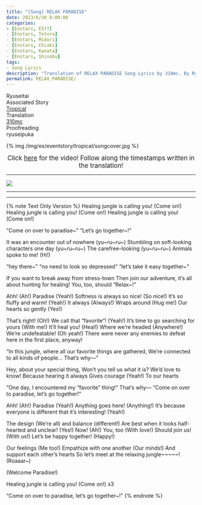 ```yaml
---
title: "[Song] RELAX PARADISE"
date: 2023/6/30 8:00:00
categories:
- [Enstars, ES!!]
- [Enstars, Tetora]
- [Enstars, Midori]
- [Enstars, Chiaki]
- [Enstars, Kanata]
- [Enstars, Shinobu]
tags:
- Song Lyrics
description: "Translation of RELAX PARADISE Song Lyrics by 310mc. By Ryuseitai from the Unit Event Tropical."
permalink: RELAX_PARADISE/
---
```

<div class="three-wrapper" style="--storyColor:#965e7d;--storyColor-rgb:150,94,125;--storyColor-h:326.8;--storyColor-s: 23%;--storyColor-l:47.8%;">
    <div class="info-area">
        <div class="info">
            <div class="info-item characters">
                <div class="label">
                    Ryuseitai
                </div>
                <div class="value">
								<a href="/categories/Enstars/Midori" character="Midori"></a>
                <a href="/categories/Enstars/Kanata" character="Kanata"></a>
                <a href="/categories/Enstars/Shinobu" character="Shinobu"></a>
                <a href="/categories/Enstars/Tetora" character="Tetora"></a>
                <a href="/categories/Enstars/Chiaki" character="Chiaki"></a>
                </div>
            </div>
            <div class="info-item one">
                <div class="label">
                    Associated Story
                </div>
                <div class="value">
                    <a href="/tropical">Tropical</a>
                </div>
            </div>
            <div class="info-item two">
                <div class="label">
                    Translation
                </div>
                <div class="value">
                    <a href="/about">310mc</a>
                </div>
            </div>
            <div class="info-item three">
                <div class="label">
                   Proofreading
                </div>
                <div class="value">
                    ryuseipuka
                </div>
            </div>
        </div>
    </div>
</div>

<!-- more -->

{% img /img/es/eventstory/tropical/songcover.jpg %}

<big><p align="center">Click <a href="https://www.youtube.com/watch?v=nwJ7qtWlNgM" target="_blank">here</a> for the video! Follow along the timestamps written in the translation!</p></big>

<hr>

<img src="/img/es/songs/relaxparadise.png">

<hr>
<hr>

{% note Text Only Version %}
Healing jungle is calling you!
(Come on!)
Healing jungle is calling you!
(Come on!)
Healing jungle is calling you!
(Come on!)

“Come on over to paradise~”
“Let’s go together~!”

It was an encounter out of nowhere
(yu~ru~ru~)
Stumbling on soft-looking characters one day
(yu~ru~ru~)
The carefree-looking
(yu~ru~ru~)
Animals spoke to me!
(Hi!)

“hey there~”
“no need to look so depressed”
“let’s take it easy together~”

If you want to break away from stress-town
Then join our adventure, it’s all about
hunting for
healing!
You, too, should
“Relax~!”

Ahh! (Ah!) Paradise (Yeah!)
Softness is always so nice! (So nice!)
It’s so fluffy and warm! (Yeah!)
It always
(Always!)
Wraps around
(Hug me!)
Our hearts so gently (Yes!)

That’s right! (Oh!) We call that “favorite”! (Yeah!)
It’s time to go searching for yours (With me!)
It’ll heal you!
(Heal!)
Where we’re headed
(Anywhere!)
We’re undefeatable!
(Oh yeah!)
There were never any enemies to defeat here
in the first place, anyway!

“In this jungle, where all our favorite things are gathered,
We’re connected to all kinds of people… That’s why—”

Hey, about your special thing,
Won’t you tell us what it is?
We’d love to know!
Because hearing it always
Gives courage
(Yeah!)
To our hearts

“One day, I encountered my “favorite” thing!”
That’s why—
“Come on over to paradise, let’s go together!”

Ahh! (Ah!) Paradise (Yeah!)
Anything goes here! (Anything!)
It’s because everyone is different that it’s interesting! (Yeah!)

The design
(We’re all)
and balance
(different!)
Are best when it looks half-hearted and unclear! (Yes!)
Now! (Ah!) You, too (With love!) Should join us! (With us!)
Let’s be happy together! (Happy!)

Our feelings
(Me too!)
Empathize with one another
(Our minds!)
And support each other’s hearts
So let’s meet at the relaxing jungle\~\~\~\~\~! (Roaaar\~)

(Welcome Paradise!)

Healing jungle is calling you! (Come on!) x3

“Come on over to paradise, let’s go together~!”
{% endnote %}
